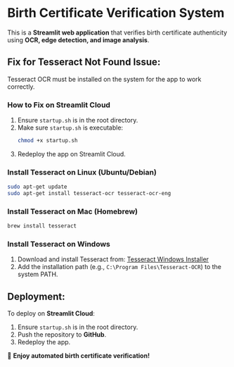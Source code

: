 # Birth Certificate Verification System

This is a **Streamlit web application** that verifies birth certificate authenticity using **OCR, edge detection, and image analysis**.

## Fix for Tesseract Not Found Issue:
Tesseract OCR must be installed on the system for the app to work correctly.

### How to Fix on **Streamlit Cloud**
1. Ensure `startup.sh` is in the root directory.
2. Make sure `startup.sh` is executable:
   ```sh
   chmod +x startup.sh
   ```
3. Redeploy the app on Streamlit Cloud.

### Install Tesseract on **Linux (Ubuntu/Debian)**
```sh
sudo apt-get update
sudo apt-get install tesseract-ocr tesseract-ocr-eng
```

### Install Tesseract on **Mac (Homebrew)**
```sh
brew install tesseract
```

### Install Tesseract on **Windows**
1. Download and install Tesseract from: [Tesseract Windows Installer](https://github.com/UB-Mannheim/tesseract/wiki)
2. Add the installation path (e.g., `C:\Program Files\Tesseract-OCR`) to the system PATH.

## Deployment:
To deploy on **Streamlit Cloud**:
1. Ensure `startup.sh` is in the root directory.
2. Push the repository to **GitHub**.
3. Redeploy the app.

🚀 **Enjoy automated birth certificate verification!**
